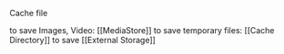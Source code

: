 Cache file

to save Images, Video: [[MediaStore]]
to save temporary files: [[Cache Directory]]
to save [[External Storage]]